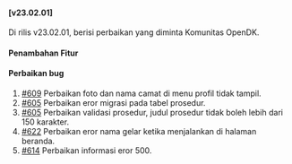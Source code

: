 #### [v23.02.01]

Di rilis v23.02.01, berisi perbaikan yang diminta Komunitas OpenDK.

#### Penambahan Fitur

#### Perbaikan bug

1. [#609](https://github.com/OpenSID/OpenDK/issues/609) Perbaikan foto dan nama camat di menu profil tidak tampil.
2. [#605](https://github.com/OpenSID/OpenDK/issues/605) Perbaikan eror migrasi pada tabel prosedur.
3. [#605](https://github.com/OpenSID/OpenDK/issues/615) Perbaikan validasi prosedur, judul prosedur tidak boleh lebih dari 150 karakter.
4. [#622](https://github.com/OpenSID/OpenDK/issues/622) Perbaikan eror nama gelar ketika menjalankan di halaman beranda.
5. [#614](https://github.com/OpenSID/OpenDK/issues/614) Perbaikan informasi eror 500.
